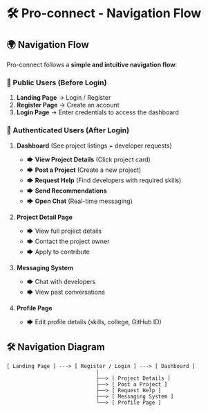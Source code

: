 # 🛠️ Pro-connect - Navigation Flow

## 🌍 **Navigation Flow**
Pro-connect follows a **simple and intuitive navigation flow**:

### **🔹 Public Users (Before Login)**
1. **Landing Page** → Login / Register  
2. **Register Page** → Create an account  
3. **Login Page** → Enter credentials to access the dashboard  

### **🔹 Authenticated Users (After Login)**
1. **Dashboard** (See project listings + developer requests)  
   - 🡆 **View Project Details** (Click project card)  
   - 🡆 **Post a Project** (Create a new project)  
   - 🡆 **Request Help** (Find developers with required skills)  
   - 🡆 **Send Recommendations**  
   - 🡆 **Open Chat** (Real-time messaging)  

2. **Project Detail Page**
   - 🡆 View full project details  
   - 🡆 Contact the project owner  
   - 🡆 Apply to contribute  

3. **Messaging System**
   - 🡆 Chat with developers  
   - 🡆 View past conversations  

4. **Profile Page**
   - 🡆 Edit profile details (skills, college, GitHub ID)  

## 🛠 **Navigation Diagram**
```plaintext
[ Landing Page ] ---> [ Register / Login ] ---> [ Dashboard ]
                             |
                             ├──> [ Project Details ]
                             ├──> [ Post a Project ]
                             ├──> [ Request Help ]
                             ├──> [ Messaging System ]
                             └──> [ Profile Page ]
